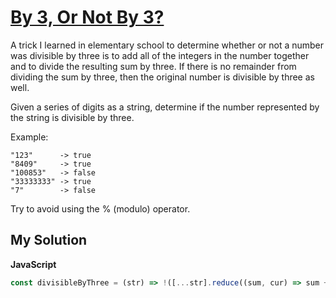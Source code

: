 # [By 3, Or Not By 3?](https://www.codewars.com/kata/59f7fc109f0e86d705000043)

A trick I learned in elementary school to determine whether or not a number was divisible by three is to add all of the integers in the number together and to divide the resulting sum by three. If there is no remainder from dividing the sum by three, then the original number is divisible by three as well.

Given a series of digits as a string, determine if the number represented by the string is divisible by three.

Example:

```
"123"      -> true
"8409"     -> true
"100853"   -> false
"33333333" -> true
"7"        -> false
```

Try to avoid using the % (modulo) operator.

## My Solution

**JavaScript**

```js
const divisibleByThree = (str) => !([...str].reduce((sum, cur) => sum + +cur, 0) % 3);
```
